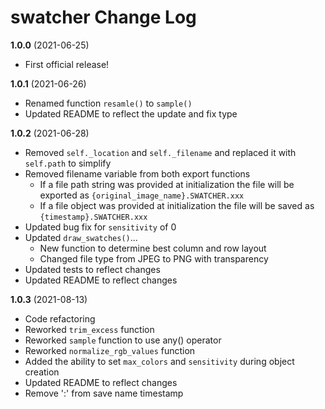 # swatcher Change Log

**1.0.0** (2021-06-25)

-   First official release!

**1.0.1** (2021-06-26)

-   Renamed function `resamle()` to `sample()`
-   Updated README to reflect the update and fix type

**1.0.2** (2021-06-28)

-   Removed `self._location` and `self._filename` and replaced it with `self.path` to simplify
-   Removed filename variable from both export functions
    -   If a file path string was provided at initialization the file will be exported as `{original_image_name}.SWATCHER.xxx`
    -   If a file object was provided at initialization the file will be saved as `{timestamp}.SWATCHER.xxx`
-   Updated bug fix for `sensitivity` of 0
-   Updated `draw_swatches()`...
    -   New function to determine best column and row layout
    -   Changed file type from JPEG to PNG with transparency
-   Updated tests to reflect changes
-   Updated README to reflect changes

**1.0.3** (2021-08-13)

-   Code refactoring
-   Reworked `trim_excess` function
-   Reworked `sample` function to use any() operator
-   Reworked `normalize_rgb_values` function
-   Added the ability to set `max_colors` and `sensitivity` during object creation
-   Updated README to reflect changes
-   Remove ':' from save name timestamp

